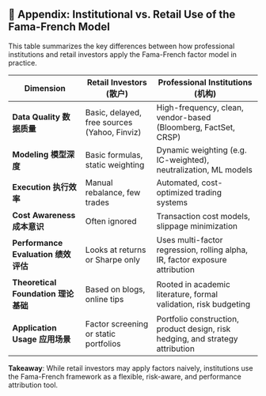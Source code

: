 ## 🧠 Appendix: Institutional vs. Retail Use of the Fama-French Model

This table summarizes the key differences between how professional institutions and retail investors apply the Fama-French factor model in practice.

| Dimension          | Retail Investors (散户)                                   | Professional Institutions (机构)                                                   |
|--------------------|----------------------------------------------------------|-------------------------------------------------------------------------------------|
| **Data Quality 数据质量**     | Basic, delayed, free sources (Yahoo, Finviz)           | High-frequency, clean, vendor-based (Bloomberg, FactSet, CRSP)                      |
| **Modeling 模型深度**         | Basic formulas, static weighting                      | Dynamic weighting (e.g. IC-weighted), neutralization, ML models                     |
| **Execution 执行效率**       | Manual rebalance, few trades                          | Automated, cost-optimized trading systems                                           |
| **Cost Awareness 成本意识**  | Often ignored                                         | Transaction cost models, slippage minimization                                      |
| **Performance Evaluation 绩效评估** | Looks at returns or Sharpe only                     | Uses multi-factor regression, rolling alpha, IR, factor exposure attribution        |
| **Theoretical Foundation 理论基础** | Based on blogs, online tips                      | Rooted in academic literature, formal validation, risk budgeting                    |
| **Application Usage 应用场景**   | Factor screening or static portfolios              | Portfolio construction, product design, risk hedging, and strategy attribution      |

**Takeaway**: While retail investors may apply factors naively, institutions use the Fama-French framework as a flexible, risk-aware, and performance attribution tool.

